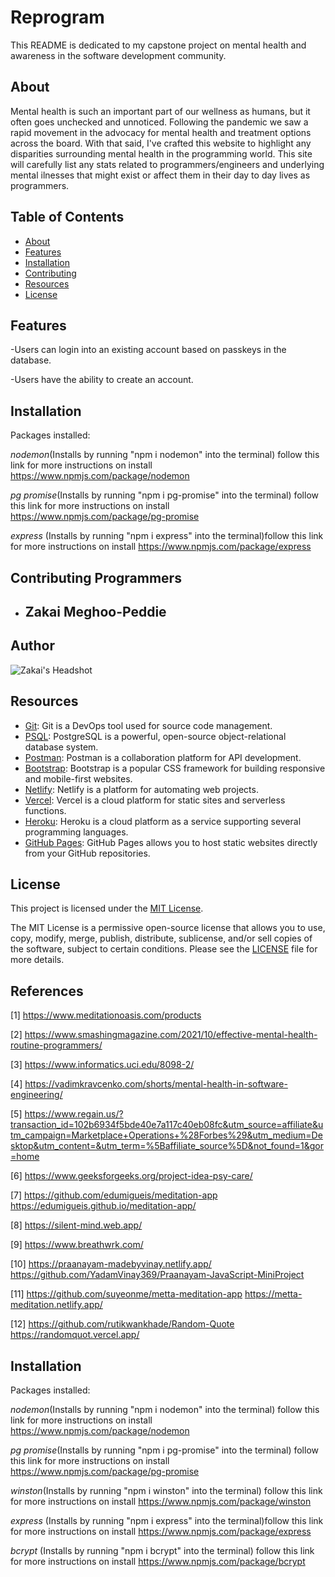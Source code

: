 # Reprogram
This README is dedicated to my capstone project on mental health and awareness in the software development community.

## About
Mental health is such an important part of our wellness as humans, but it often goes unchecked and unnoticed. Following the pandemic we saw a rapid movement in the advocacy for mental health and treatment options across the board. With that said, I've crafted this website to highlight any disparities surrounding mental health in the programming world. This site will carefully list any stats related to programmers/engineers and underlying mental ilnesses that might exist or affect them in their day to day lives as programmers.



## Table of Contents
- [About](#about)
- [Features](#features)
- [Installation](#installation)
- [Contributing](#contributing)
- [Resources](#resources)
- [License](#license)


## Features
-Users can login into an existing account based on passkeys in the database.

-Users have the ability to create an account. 


## Installation
Packages installed:

*nodemon*(Installs by running "npm i nodemon" into the terminal) follow this link for more instructions on install https://www.npmjs.com/package/nodemon

*pg promise*(Installs by running "npm i pg-promise" into the terminal) follow this link for more instructions on install https://www.npmjs.com/package/pg-promise

*express* (Installs by running "npm i express" into the terminal)follow this link for more instructions on install https://www.npmjs.com/package/express



## Contributing Programmers

- **Zakai Meghoo-Peddie**
  - 
 ## Author
![Zakai's Headshot](Images/headshot.jpg)


## Resources

- [Git](https://git-scm.com/book/en/v2/Getting-Started-What-is-Git%3F): Git is a DevOps tool used for source code management.
- [PSQL](https://www.postgresql.org/): PostgreSQL is a powerful, open-source object-relational database system.
- [Postman](https://www.postman.com/): Postman is a collaboration platform for API development.
- [Bootstrap](https://getbootstrap.com/): Bootstrap is a popular CSS framework for building responsive and mobile-first websites.
- [Netlify](https://www.netlify.com/): Netlify is a platform for automating web projects.
- [Vercel](https://vercel.com/): Vercel is a cloud platform for static sites and serverless functions.
- [Heroku](https://www.heroku.com/): Heroku is a cloud platform as a service supporting several programming languages.
- [GitHub Pages](https://pages.github.com/): GitHub Pages allows you to host static websites directly from your GitHub repositories.




## License

This project is licensed under the [MIT License](LICENSE).

The MIT License is a permissive open-source license that allows you to use, copy, modify, merge, publish, distribute, sublicense, and/or sell copies of the software, subject to certain conditions. Please see the [LICENSE](LICENSE) file for more details.

## References
<a id="1">[1]</a> 
https://www.meditationoasis.com/products

<a id="2">[2]</a> 
https://www.smashingmagazine.com/2021/10/effective-mental-health-routine-programmers/

<a id="3">[3]</a> 
https://www.informatics.uci.edu/8098-2/

<a id="4">[4]</a> 
https://vadimkravcenko.com/shorts/mental-health-in-software-engineering/

<a id="5">[5]</a> 
https://www.regain.us/?transaction_id=102b6934f5bde40e7a117c40eb08fc&utm_source=affiliate&utm_campaign=Marketplace+Operations+%28Forbes%29&utm_medium=Desktop&utm_content=&utm_term=%5Baffiliate_source%5D&not_found=1&gor=home

<a id="6">[6]</a> 
https://www.geeksforgeeks.org/project-idea-psy-care/

<a id="7">[7]</a> 
https://github.com/edumigueis/meditation-app
https://edumigueis.github.io/meditation-app/

<a id="8">[8]</a> 
https://silent-mind.web.app/


<a id="9">[9]</a> 
https://www.breathwrk.com/

<a id="10">[10]</a> 
https://praanayam-madebyvinay.netlify.app/
https://github.com/YadamVinay369/Praanayam-JavaScript-MiniProject

<a id="11">[11]</a> 
https://github.com/suyeonme/metta-meditation-app
https://metta-meditation.netlify.app/

<a id="12">[12]</a> 
https://github.com/rutikwankhade/Random-Quote
https://randomquot.vercel.app/


## Installation
Packages installed:

*nodemon*(Installs by running "npm i nodemon" into the terminal) follow this link for more instructions on install https://www.npmjs.com/package/nodemon

*pg promise*(Installs by running "npm i pg-promise" into the terminal) follow this link for more instructions on install https://www.npmjs.com/package/pg-promise

*winston*(Installs by running "npm i winston" into the terminal) follow this link for more instructions on install https://www.npmjs.com/package/winston

*express* (Installs by running "npm i express" into the terminal)follow this link for more instructions on install https://www.npmjs.com/package/express

*bcrypt* (Installs by running "npm i bcrypt" into the terminal) follow this link for more instructions on install https://www.npmjs.com/package/bcrypt

